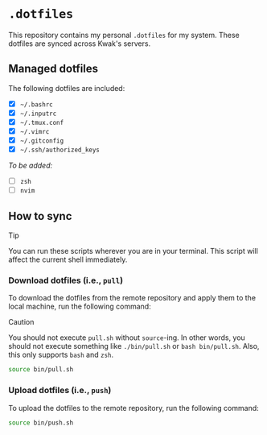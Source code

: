 # `.dotfiles`

This repository contains my personal `.dotfiles` for my system. These dotfiles are synced across Kwak's servers.

## Managed dotfiles

The following dotfiles are included:

- [x] `~/.bashrc`
- [x] `~/.inputrc`
- [x] `~/.tmux.conf`
- [x] `~/.vimrc`
- [x] `~/.gitconfig`
- [x] `~/.ssh/authorized_keys`

*To be added:*

- [ ] `zsh`
- [ ] `nvim`

## How to sync

> [!TIP]
> You can run these scripts wherever you are in your terminal. This script will affect the current shell immediately.

### Download dotfiles (i.e., `pull`)

To download the dotfiles from the remote repository and apply them to the local machine, run the following command:

> [!CAUTION]
> You should not execute `pull.sh` without `source`-ing. In other words, you should not execute something like `./bin/pull.sh` or `bash bin/pull.sh`. Also, this only supports `bash` and `zsh`.

```bash
source bin/pull.sh
```

### Upload dotfiles (i.e., `push`)

To upload the dotfiles to the remote repository, run the following command:

```bash
source bin/push.sh
```
